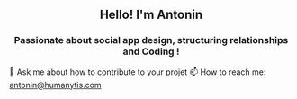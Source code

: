 <h2 align="center">Hello! I'm Antonin</h2>
<h3 align="center">Passionate about social app design, structuring relationships and Coding !</h3>

💬 Ask me about how to contribute to your projet
📫 How to reach me: antonin@humanytis.com

<!--
- 👨‍💻 Have a look to some of my projects https://troopl.com/
-->
